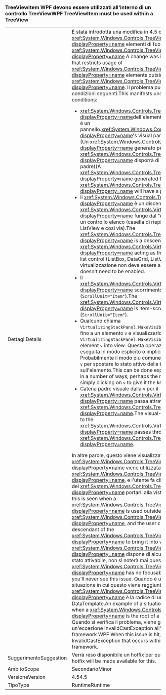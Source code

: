 ### <a name="wpf-treeviewitem-must-be-used-within-a-treeview"></a><span data-ttu-id="6642f-101">TreeViewItem WPF devono essere utilizzati all'interno di un controllo TreeView</span><span class="sxs-lookup"><span data-stu-id="6642f-101">WPF TreeViewItem must be used within a TreeView</span></span>

|   |   |
|---|---|
|<span data-ttu-id="6642f-102">Dettagli</span><span class="sxs-lookup"><span data-stu-id="6642f-102">Details</span></span>|<span data-ttu-id="6642f-103">È stata introdotta una modifica in 4.5 che limita l'utilizzo di <xref:System.Windows.Controls.TreeViewItem?displayProperty=name> elementi di fuori di un <xref:System.Windows.Controls.TreeView?displayProperty=name>.</span><span class="sxs-lookup"><span data-stu-id="6642f-103">A change was introduced in 4.5 that restricts usage of <xref:System.Windows.Controls.TreeViewItem?displayProperty=name> elements outside of a <xref:System.Windows.Controls.TreeView?displayProperty=name>.</span></span> <span data-ttu-id="6642f-104">Il problema può presentarsi nelle condizioni seguenti:</span><span class="sxs-lookup"><span data-stu-id="6642f-104">This manifests under the following conditions:</span></span><ul><li><span data-ttu-id="6642f-105"><xref:System.Windows.Controls.TreeViewItem?displayProperty=name>dell'elemento padre visuale non è un pannello.</span><span class="sxs-lookup"><span data-stu-id="6642f-105"><xref:System.Windows.Controls.TreeViewItem?displayProperty=name>'s visual parent is not a panel.</span></span> <span data-ttu-id="6642f-106">(Un <xref:System.Windows.Controls.TreeViewItem?displayProperty=name> generato per un <xref:System.Windows.Controls.TreeView?displayProperty=name> disporrà di un pannello del padre)</span><span class="sxs-lookup"><span data-stu-id="6642f-106">(A <xref:System.Windows.Controls.TreeViewItem?displayProperty=name> generated for a <xref:System.Windows.Controls.TreeView?displayProperty=name> will have a panel as its parent)</span></span></li><li><span data-ttu-id="6642f-107">Il <xref:System.Windows.Controls.TreeViewItem?displayProperty=name> è un discendente di un <xref:System.Windows.Controls.VirtualizingStackPanel?displayProperty=name> funge dal &quot;elementi host&quot; per un controllo elenco (casella di riepilogo, DataGrid, ListView e così via).</span><span class="sxs-lookup"><span data-stu-id="6642f-107">The <xref:System.Windows.Controls.TreeViewItem?displayProperty=name> is a descendant of a <xref:System.Windows.Controls.VirtualizingStackPanel?displayProperty=name> acting as the &quot;items host&quot; for a list control (ListBox, DataGrid, ListView, etc.).</span></span> <span data-ttu-id="6642f-108">La virtualizzazione non deve essere abilitata.</span><span class="sxs-lookup"><span data-stu-id="6642f-108">Virtualization doesn't need to be enabled.</span></span></li><li><span data-ttu-id="6642f-109">Il <xref:System.Windows.Controls.VirtualizingStackPanel?displayProperty=name> scorrimento elemento (<code>ScrollUnit=&quot;Item&quot;</code>).</span><span class="sxs-lookup"><span data-stu-id="6642f-109">The <xref:System.Windows.Controls.VirtualizingStackPanel?displayProperty=name> is item-scrolling (<code>ScrollUnit=&quot;Item&quot;</code>).</span></span></li><li><span data-ttu-id="6642f-110">Qualcuno chiama <code>VirtualizingStackPanel.MakeVisible(v)</code> per scorrere fino a un elemento <code>v</code> e visualizzarlo.</span><span class="sxs-lookup"><span data-stu-id="6642f-110">Someone calls <code>VirtualizingStackPanel.MakeVisible(v)</code> to scroll an element <code>v</code> into view.</span></span> <span data-ttu-id="6642f-111">Questa operazione può essere eseguita in modo esplicito o implicito in diversi modi. Probabilmente il modo più comune è il semplice clic su <code>v</code> per spostare lo stato attivo della tastiera sull'elemento.</span><span class="sxs-lookup"><span data-stu-id="6642f-111">This can be done explicitly, or implicitly in a number of ways; perhaps the most common way is simply clicking on <code>v</code> to give it the keyboard focus.</span></span></li><li><span data-ttu-id="6642f-112">Catena padre visuale dalla <code>v</code> per il <xref:System.Windows.Controls.VirtualizingStackPanel?displayProperty=name> passa attraverso il <xref:System.Windows.Controls.TreeViewItem?displayProperty=name>.</span><span class="sxs-lookup"><span data-stu-id="6642f-112">The visual-parent chain from <code>v</code> to the <xref:System.Windows.Controls.VirtualizingStackPanel?displayProperty=name> passes through the <xref:System.Windows.Controls.TreeViewItem?displayProperty=name>.</span></span></li></ul><span data-ttu-id="6642f-113">In altre parole, questo viene visualizzato quando un <xref:System.Windows.Controls.TreeViewItem?displayProperty=name> viene utilizzata all'esterno di un <xref:System.Windows.Controls.TreeView?displayProperty=name>, e l'utente fa clic su un discendente del <xref:System.Windows.Controls.TreeViewItem?displayProperty=name> portarli alla vista.</span><span class="sxs-lookup"><span data-stu-id="6642f-113">In other words, this is seen when a <xref:System.Windows.Controls.TreeViewItem?displayProperty=name> is used outside of a <xref:System.Windows.Controls.TreeView?displayProperty=name>, and the user clicks on a descendant of the <xref:System.Windows.Controls.TreeViewItem?displayProperty=name> to bring it into view.</span></span> <span data-ttu-id="6642f-114">Se il <xref:System.Windows.Controls.TreeViewItem?displayProperty=name> dispone di alcun discendente con stato attivabile, non si noterà mai questo problema.</span><span class="sxs-lookup"><span data-stu-id="6642f-114">If the <xref:System.Windows.Controls.TreeViewItem?displayProperty=name> has no focusable descendants, you'll never see this issue.</span></span> <span data-ttu-id="6642f-115">Quando è un esempio di una situazione in cui questo viene raggiunto un <xref:System.Windows.Controls.TreeViewItem?displayProperty=name> è la radice di un oggetto DataTemplate.</span><span class="sxs-lookup"><span data-stu-id="6642f-115">An example of a situation where this is hit is when a <xref:System.Windows.Controls.TreeViewItem?displayProperty=name> is the root of a DataTemplate.</span></span> <span data-ttu-id="6642f-116">Quando si verifica il problema, viene generata un'eccezione InvalidCastException all'interno del framework WPF.</span><span class="sxs-lookup"><span data-stu-id="6642f-116">When this issue is hit, there is an InvalidCastException that occurs within the WPF framework.</span></span>|
|<span data-ttu-id="6642f-117">Suggerimento</span><span class="sxs-lookup"><span data-stu-id="6642f-117">Suggestion</span></span>|<span data-ttu-id="6642f-118">Verrà reso disponibile un hotfix per questo problema.</span><span class="sxs-lookup"><span data-stu-id="6642f-118">A hotfix will be made available for this.</span></span>|
|<span data-ttu-id="6642f-119">Ambito</span><span class="sxs-lookup"><span data-stu-id="6642f-119">Scope</span></span>|<span data-ttu-id="6642f-120">Secondario</span><span class="sxs-lookup"><span data-stu-id="6642f-120">Minor</span></span>|
|<span data-ttu-id="6642f-121">Versione</span><span class="sxs-lookup"><span data-stu-id="6642f-121">Version</span></span>|<span data-ttu-id="6642f-122">4.5</span><span class="sxs-lookup"><span data-stu-id="6642f-122">4.5</span></span>|
|<span data-ttu-id="6642f-123">Tipo</span><span class="sxs-lookup"><span data-stu-id="6642f-123">Type</span></span>|<span data-ttu-id="6642f-124">Runtime</span><span class="sxs-lookup"><span data-stu-id="6642f-124">Runtime</span></span>|

